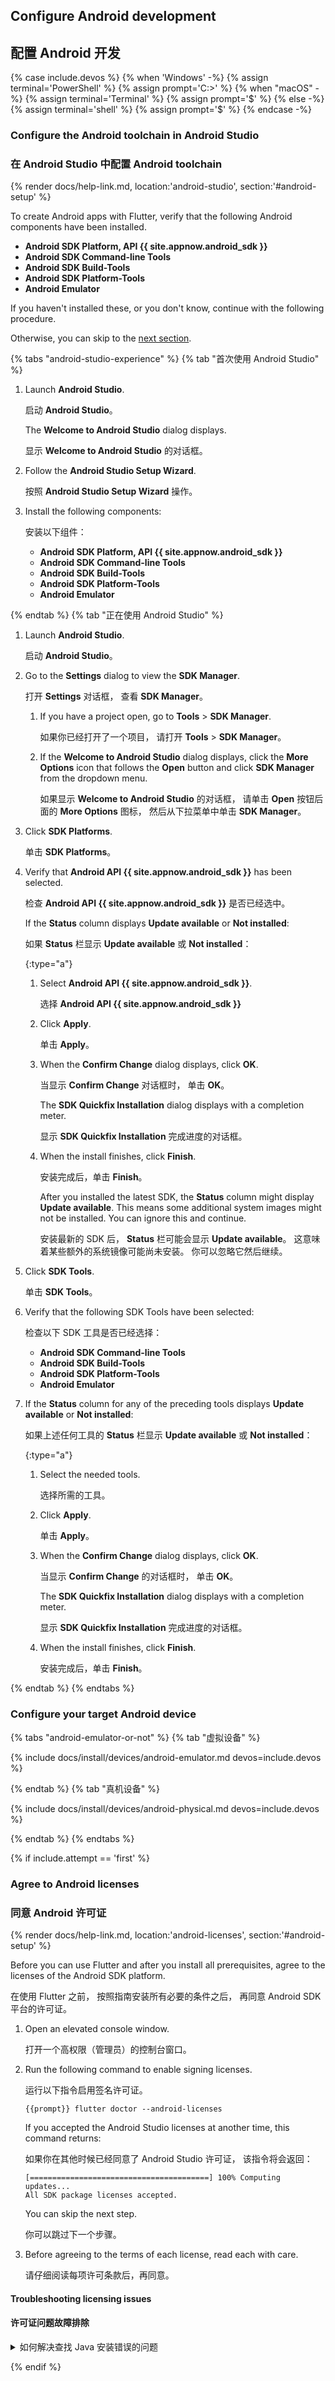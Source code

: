 
## Configure Android development

## 配置 Android 开发

{% case include.devos %}
{% when 'Windows' -%}
   {% assign terminal='PowerShell' %}
   {% assign prompt='C:\>' %}
{% when "macOS" -%}
   {% assign terminal='Terminal' %}
   {% assign prompt='$' %}
{% else -%}
   {% assign terminal='shell' %}
   {% assign prompt='$' %}
{% endcase -%}

### Configure the Android toolchain in Android Studio

### 在 Android Studio 中配置 Android toolchain

{% render docs/help-link.md, location:'android-studio', section:'#android-setup' %}

To create Android apps with Flutter, verify that the following Android
components have been installed.

* **Android SDK Platform, API {{ site.appnow.android_sdk }}**
* **Android SDK Command-line Tools**
* **Android SDK Build-Tools**
* **Android SDK Platform-Tools**
* **Android Emulator**

If you haven't installed these, or you don't know, continue with the following procedure.

Otherwise, you can skip to the [next section][check-dev].

[check-dev]: #check-your-development-setup

{% tabs "android-studio-experience" %}
{% tab "首次使用 Android Studio" %}

1. Launch **Android Studio**.

   启动 **Android Studio**。

   The **Welcome to Android Studio** dialog displays.

   显示 **Welcome to Android Studio** 的对话框。

1. Follow the **Android Studio Setup Wizard**.

   按照 **Android Studio Setup Wizard** 操作。

1. Install the following components:

   安装以下组件：

   * **Android SDK Platform, API {{ site.appnow.android_sdk }}**
   * **Android SDK Command-line Tools**
   * **Android SDK Build-Tools**
   * **Android SDK Platform-Tools**
   * **Android Emulator**

{% endtab %}
{% tab "正在使用 Android Studio" %}

1. Launch **Android Studio**.

   启动 **Android Studio**。

1. Go to the **Settings** dialog to view the **SDK Manager**.

   打开 **Settings** 对话框，
   查看 **SDK Manager**。

   1. If you have a project open,
      go to **Tools** <span aria-label="and then">></span> **SDK Manager**.

      如果你已经打开了一个项目，
      请打开 **Tools** <span aria-label="and then">></span> **SDK Manager**。

   1. If the **Welcome to Android Studio** dialog displays,
      click the **More Options** icon that follows the **Open** button
      and click **SDK Manager** from the dropdown menu.

      如果显示 **Welcome to Android Studio** 的对话框，
      请单击 **Open** 按钮后面的 **More Options** 图标，
      然后从下拉菜单中单击 **SDK Manager**。 

1. Click **SDK Platforms**.

   单击 **SDK Platforms**。

1. Verify that **Android API {{ site.appnow.android_sdk }}** has been selected.

   检查 **Android API {{ site.appnow.android_sdk }}** 是否已经选中。

   If the **Status** column displays **Update available** or **Not installed**:

   如果 **Status** 栏显示 **Update available** 或 **Not installed**：

   {:type="a"}
   1. Select **Android API {{ site.appnow.android_sdk }}**.

      选择 **Android API {{ site.appnow.android_sdk }}**

   1. Click **Apply**.

      单击 **Apply**。

   1. When the **Confirm Change** dialog displays, click **OK**.

      当显示 **Confirm Change** 对话框时，
      单击 **OK**。

      The **SDK Quickfix Installation** dialog displays with a
      completion meter.

      显示 **SDK Quickfix Installation** 完成进度的对话框。

   1. When the install finishes, click **Finish**.

      安装完成后，单击 **Finish**。

      After you installed the latest SDK,
      the **Status** column might display **Update available**.
      This means some additional system images might not be installed.
      You can ignore this and continue.

      安装最新的 SDK 后，
      **Status** 栏可能会显示 **Update available**。
      这意味着某些额外的系统镜像可能尚未安装。
      你可以忽略它然后继续。

1. Click **SDK Tools**.

   单击 **SDK Tools**。

1. Verify that the following SDK Tools have been selected:

   检查以下 SDK 工具是否已经选择：

   * **Android SDK Command-line Tools**
   * **Android SDK Build-Tools**
   * **Android SDK Platform-Tools**
   * **Android Emulator**

1. If the **Status** column for any of the preceding tools displays
   **Update available** or **Not installed**:

   如果上述任何工具的 **Status** 栏显示 
   **Update available** 或 **Not installed**：

   {:type="a"}
   1. Select the needed tools.

      选择所需的工具。

   1. Click **Apply**.

      单击 **Apply**。

   1. When the **Confirm Change** dialog displays, click **OK**.

      当显示 **Confirm Change** 的对话框时，
      单击 **OK**。

      The **SDK Quickfix Installation** dialog displays with a
      completion meter.

      显示 **SDK Quickfix Installation** 完成进度的对话框。

   1. When the install finishes, click **Finish**.

      安装完成后，单击 **Finish**。

{% endtab %}
{% endtabs %}

### Configure your target Android device

{% tabs "android-emulator-or-not" %}
{% tab "虚拟设备" %}

{% include docs/install/devices/android-emulator.md devos=include.devos %}

{% endtab %}
{% tab "真机设备" %}

{% include docs/install/devices/android-physical.md devos=include.devos %}

{% endtab %}
{% endtabs %}

{% if include.attempt == 'first' %}

### Agree to Android licenses

### 同意 Android 许可证

{% render docs/help-link.md, location:'android-licenses', section:'#android-setup' %}

Before you can use Flutter and after you install all prerequisites,
agree to the licenses of the Android SDK platform.

在使用 Flutter 之前，
按照指南安装所有必要的条件之后，
再同意 Android SDK 平台的许可证。

1. Open an elevated console window.

   打开一个高权限（管理员）的控制台窗口。

1. Run the following command to enable signing licenses.

   运行以下指令启用签名许可证。

   ```console
   {{prompt}} flutter doctor --android-licenses
   ```

   If you accepted the Android Studio licenses at another time,
   this command returns:

   如果你在其他时候已经同意了 Android Studio 许可证，
   该指令将会返回：

   ```console
   [========================================] 100% Computing updates...
   All SDK package licenses accepted.
   ```

   You can skip the next step.

   你可以跳过下一个步骤。

1. Before agreeing to the terms of each license,
   read each with care.

   请仔细阅读每项许可条款后，再同意。

#### Troubleshooting licensing issues

#### 许可证问题故障排除

<details>
<!-- <summary>How to fix the error of finding Java install</summary> -->
<summary>如何解决查找 Java 安装错误的问题</summary>

You might have an issue with the Android SDK locating the Java SDK.

你可以遇到了 Android SDK 定位 Java SDK 的问题。

```console
$ flutter doctor --android-licenses

ERROR: JAVA_HOME is set to an invalid directory: /Applications/Android\ Studio.app/Contents/jre/Contents/Home

Please set the JAVA_HOME variable in your environment to match the
location of your Java installation.

Android sdkmanager tool was found, but failed to run
(/Users/atsansone/Library/Android/sdk/cmdline-tools/latest/bin/sdkmanager): "exited code 1".
Try re-installing or updating your Android SDK,
visit https://flutter.dev/docs/get-started/install/macos#android-setup for detailed instructions.
```

The `flutter doctor` command returns this error because of how the `JAVA_HOME`
variable was set. When you add the path to `JAVA_HOME`, you can add a backslash
to the space between `Android` and `Studio` or enclose the entire path in
matching quotes. You cannot do _both_.

这是由于环境变量 `JAVA_HOME` 设置方式导致的，
`flutter doctor` 指令就会返回此错误。
当你在向 `JAVA_HOME` 添加路径时，
可以在 `Android` 和 `Studio` 之间的空格处添加反斜杠，
或者用引号将整个路径包含进来。
切记，不能 **同时** 这样做。

Look for your `JAVA_HOME` path in your appropriate shell resource file.

在合适的 shell 资源文件中查找 `JAVA_HOME` 路径。

Change it from:

将下面这样：

```bash
export JAVA_HOME="/Applications/Android\ Studio.app/Contents/jre/Contents/Home"
```

to:

改成：

```bash
export JAVA_HOME="/Applications/Android Studio.app/Contents/jre/Contents/Home"
```

Do not include the backslash between `Android` and `Studio`.

不要在 `Android` 和 `Studio` 之间加入反斜杠。

To load this updated environment variable, reload your shell.
This example uses the `zsh` resource file.

要加载当前更新后的环境变量，
请重新加载 shell。
本例使用 `zsh` 资源文件。

```console
source ~/.zshrc
```

</details>

{% endif %}
